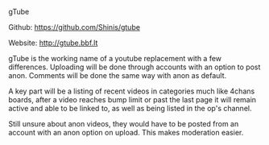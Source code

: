 gTube

Github: https://github.com/Shinis/gtube

Website: http://gtube.bbf.lt

gTube is the working name of a youtube replacement with a few differences. Uploading will be done
through accounts with an option to post anon. Comments will be done the same way with anon as
default.

A key part will be a listing of recent videos in categories much like 4chans boards, after a
video reaches bump limit or past the last page it will remain active and able to be linked to, as 
well as being listed in the op's channel.

Still unsure about anon videos, they would have to be posted from an account with an anon option
on upload. This makes moderation easier.
